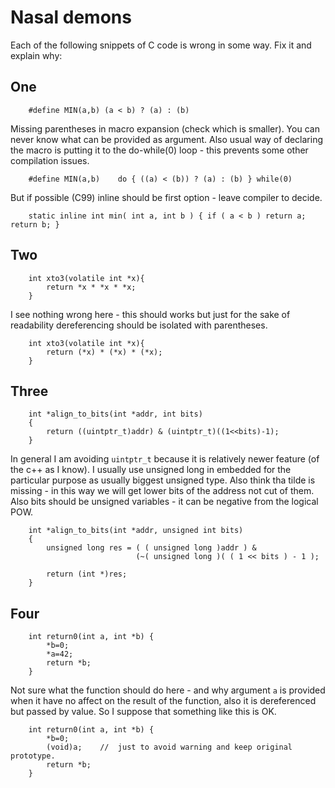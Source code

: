 # Nasal demons

Each of the following snippets of C code is wrong in some way. Fix it and explain why:

## One
```
    #define MIN(a,b) (a < b) ? (a) : (b)
```

Missing parentheses in macro expansion (check which is smaller). You can never know what can be provided as argument. Also usual way of declaring the macro is putting it to the do-while(0) loop - this prevents some other compilation issues.

```
    #define MIN(a,b)    do { ((a) < (b)) ? (a) : (b) } while(0)
```

But if possible (C99) inline should be first option - leave compiler to decide.

```
    static inline int min( int a, int b ) { if ( a < b ) return a; return b; }
```

## Two
```
    int xto3(volatile int *x){
        return *x * *x * *x;
    }
```

I see nothing wrong here - this should works but just for the sake of readability dereferencing should be isolated with parentheses.

```
    int xto3(volatile int *x){
        return (*x) * (*x) * (*x);
    }
```

## Three

```
    int *align_to_bits(int *addr, int bits)
    {
        return ((uintptr_t)addr) & (uintptr_t)((1<<bits)-1);
    }
```

In general I am avoiding `uintptr_t` because it is relatively newer feature (of the c++ as I know). I usually use unsigned long in embedded for the particular purpose as usually biggest unsigned type. Also think tha tilde is missing - in this way we will get lower bits of the address not cut of them. Also bits should be unsigned variables - it can be negative from the logical POW.


```
    int *align_to_bits(int *addr, unsigned int bits)
    {
        unsigned long res = ( ( unsigned long )addr ) &
                            (~( unsigned long )( ( 1 << bits ) - 1 );

        return (int *)res;
    }
```

## Four
```
    int return0(int a, int *b) {
        *b=0;
        *a=42;
        return *b;
    }
```

Not sure what the function should do here - and why argument `a` is provided when it have no affect on the result of the function, also it is dereferenced but passed by value. So I suppose that something like this is OK.

```
    int return0(int a, int *b) {
        *b=0;
        (void)a;    //  just to avoid warning and keep original prototype.
        return *b;
    }
```